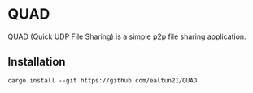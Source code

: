 # QUAD

QUAD (Quick UDP File Sharing) is a simple p2p file sharing application.

## Installation

`cargo install --git https://github.com/ealtun21/QUAD`
